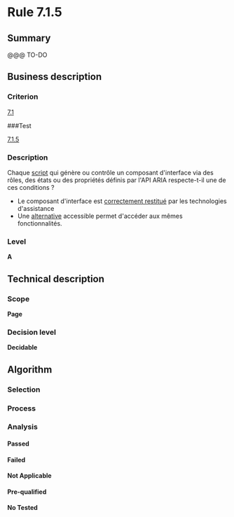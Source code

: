 # Rule 7.1.5

## Summary

@@@ TO-DO

## Business description

### Criterion

[7.1](http://references.modernisation.gouv.fr/referentiel-technique-0#crit-7-1)

###Test

[7.1.5](http://references.modernisation.gouv.fr/referentiel-technique-0#test-7.1.5)

### Description

Chaque <a href="http://references.modernisation.gouv.fr/referentiel-technique-0#mScript">script</a> qui g&eacute;n&egrave;re ou contr&ocirc;le un composant d'interface via des r&ocirc;les, des &eacute;tats ou des propri&eacute;t&eacute;s d&eacute;finis par l'API ARIA respecte-t-il une de ces conditions ? 
 
 * Le composant d'interface est <a href="http://references.modernisation.gouv.fr/referentiel-technique-0#mRestitutionCorrecte"></a><a href="http://references.modernisation.gouv.fr/referentiel-technique-0#mRestitutionCorrecte">correctement restitu&eacute;</a> par les technologies d'assistance 
 * Une <a href="http://references.modernisation.gouv.fr/referentiel-technique-0#mAltScript">alternative</a> accessible permet d'acc&eacute;der aux m&ecirc;mes fonctionnalit&eacute;s. 


### Level

**A**

## Technical description

### Scope

**Page**

### Decision level

**Decidable**

## Algorithm

### Selection

### Process

### Analysis

#### Passed

#### Failed

#### Not Applicable

#### Pre-qualified

#### No Tested 






